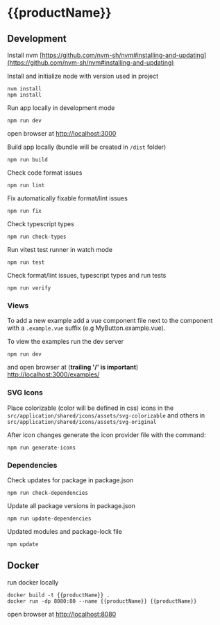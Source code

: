 # {{productName}}

## Development

Install nvm [https://github.com/nvm-sh/nvm#installing-and-updating](https://github.com/nvm-sh/nvm#installing-and-updating)

Install and initialize node with version used in project
```
nvm install
npm install
```

Run app locally in development mode
```
npm run dev
```
open browser at [http://localhost:3000](http://localhost:3000)

Build app locally (bundle will be created in `/dist` folder)
```
npm run build
```

Check code format issues
```
npm run lint
```

Fix automatically fixable format/lint issues
```
npm run fix
```

Check typescript types
```
npm run check-types
```

Run vitest test runner in watch mode
```
npm run test
```

Check format/lint issues, typescript types and run tests
```
npm run verify
```

### Views

To add a new example add a vue component file next to the component with a `.example.vue` suffix (e.g MyButton.example.vue).

To view the examples run the dev server
```
npm run dev
```
and open browser at (**trailing '/' is important**)
[http://localhost:3000/examples/](http://localhost:3000/examples/)

### SVG Icons

Place colorizable (color will be defined in css) icons in the `src/application/shared/icons/assets/svg-colorizable` and others in `src/application/shared/icons/assets/svg-original`

After icon changes generate the icon provider file with the command:
```
npm run generate-icons
```

### Dependencies

Check updates for package in package.json
```
npm run check-dependencies
```

Update all package versions in package.json
```
npm run update-dependencies
```

Updated modules and package-lock file
```
npm update
```

## Docker

run docker locally
```
docker build -t {{productName}} .
docker run -dp 8080:80 --name {{productName}} {{productName}}
```

open browser at [http://localhost:8080](http://localhost:8080)
